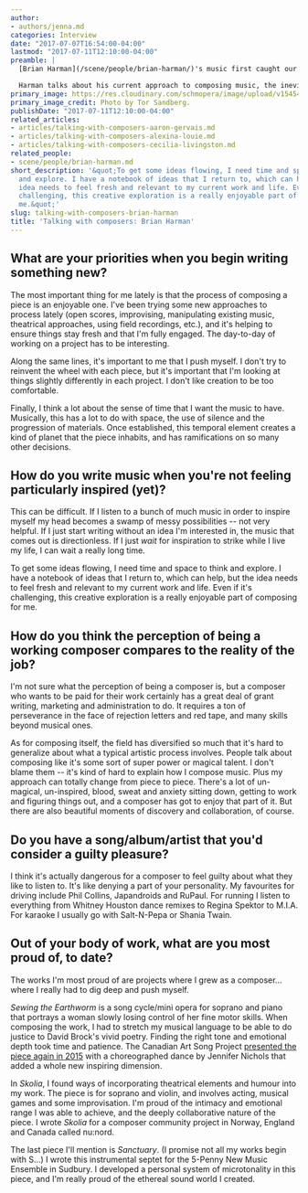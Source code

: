 ```yaml
---
author:
- authors/jenna.md
categories: Interview
date: "2017-07-07T16:54:00-04:00"
lastmod: "2017-07-11T12:10:00-04:00"
preamble: |
  [Brian Harman](/scene/people/brian-harman/)'s music first caught our ear when the [Canadian Art Song Project](/scene/companies/canadian-art-song-project/) presented his cycle, *Sewing the Earthworm* as part of their 2015 concert entitled [*The Living Spectacle*](/aptly-named-the-living-spectacle/). Harman collaborates often with artists of other media, and his work lends itself easily to other disciplines like dance, architecture and visual art.

  Harman talks about his current approach to composing music, the inevitable administrative work that comes with the job, and his varied musical aesthetics for driving, running, and singing karaoke.
primary_image: https://res.cloudinary.com/schmopera/image/upload/v1545409169/media/webhook-uploads/1499549478735/2017-07-08---Brian-Harman.jpg.jpg
primary_image_credit: Photo by Tor Sandberg.
publishDate: "2017-07-11T12:10:00-04:00"
related_articles:
- articles/talking-with-composers-aaron-gervais.md
- articles/talking-with-composers-alexina-louie.md
- articles/talking-with-composers-cecilia-livingston.md
related_people:
- scene/people/brian-harman.md
short_description: '&quot;To get some ideas flowing, I need time and space to think
  and explore. I have a notebook of ideas that I return to, which can help, but the
  idea needs to feel fresh and relevant to my current work and life. Even if it&#039;s
  challenging, this creative exploration is a really enjoyable part of composing for
  me.&quot;'
slug: talking-with-composers-brian-harman
title: 'Talking with composers: Brian Harman'
---
```


## What are your priorities when you begin writing something new? 

The most important thing for me lately is that the process of composing a piece is an enjoyable one. I've been trying some new approaches to process lately (open scores, improvising, manipulating existing music, theatrical approaches, using field recordings, etc.), and it's helping to ensure things stay fresh and that I'm fully engaged. The day-to-day of working on a project has to be interesting.

Along the same lines, it's important to me that I push myself. I don't try to reinvent the wheel with each piece, but it's important that I'm looking at things slightly differently in each project. I don't like creation to be too comfortable.

Finally, I think a lot about the sense of time that I want the music to have. Musically, this has a lot to do with space, the use of silence and the progression of materials. Once established, this temporal element creates a kind of planet that the piece inhabits, and has ramifications on so many other decisions.

## How do you write music when you're not feeling particularly inspired (yet)?

This can be difficult. If I listen to a bunch of much music in order to inspire myself my head becomes a swamp of messy possibilities -- not very helpful. If I just start writing without an idea I'm interested in, the music that comes out is directionless. If I just *wait* for inspiration to strike while I live my life, I can wait a really long time.

To get some ideas flowing, I need time and space to think and explore. I have a notebook of ideas that I return to, which can help, but the idea needs to feel fresh and relevant to my current work and life. Even if it's challenging, this creative exploration is a really enjoyable part of composing for me.

## How do you think the perception of being a working composer compares to the reality of the job?

I'm not sure what the perception of being a composer is, but a composer who wants to be paid for their work certainly has a great deal of grant writing, marketing and administration to do. It requires a ton of perseverance in the face of rejection letters and red tape, and many skills beyond musical ones.

As for composing itself, the field has diversified so much that it's hard to generalize about what a typical artistic process involves. People talk about composing like it's some sort of super power or magical talent. I don't blame them -- it's kind of hard to explain how I compose music. Plus my approach can totally change from piece to piece. There's a lot of un-magical, un-inspired, blood, sweat and anxiety sitting down, getting to work and figuring things out, and a composer has got to enjoy that part of it. But there are also beautiful moments of discovery and collaboration, of course.

## Do you have a song/album/artist that you'd consider a guilty pleasure?

I think it's actually dangerous for a composer to feel guilty about what they like to listen to. It's like denying a part of your personality. My favourites for driving include Phil Collins, Japandroids and RuPaul. For running I listen to everything from Whitney Houston dance remixes to Regina Spektor to M.I.A. For karaoke I usually go with Salt-N-Pepa or Shania Twain.

## Out of your body of work, what are you most proud of, to date? 

The works I'm most proud of are projects where I grew as a composer... where I really had to dig deep and push myself. 

*Sewing the Earthworm* is a song cycle/mini opera for soprano and piano that portrays a woman slowly losing control of her fine motor skills. When composing the work, I had to stretch my musical language to be able to do justice to David Brock's vivid poetry. Finding the right tone and emotional depth took time and patience. The Canadian Art Song Project [presented the piece again in 2015](/aptly-named-the-living-spectacle/) with a choreographed dance by Jennifer Nichols that added a whole new inspiring dimension.

In *Skolia*, I found ways of incorporating theatrical elements and humour into my work. The piece is for soprano and violin, and involves acting, musical games and some improvisation. I'm proud of the intimacy and emotional range I was able to achieve, and the deeply collaborative nature of the piece. I wrote *Skolia* for a composer community project in Norway, England and Canada called nu:nord.

The last piece I'll mention is *Sanctuary*. (I promise not all my works begin with S…) I wrote this instrumental septet for the 5-Penny New Music Ensemble in Sudbury. I developed a personal system of microtonality in this piece, and I'm really proud of the ethereal sound world I created.
